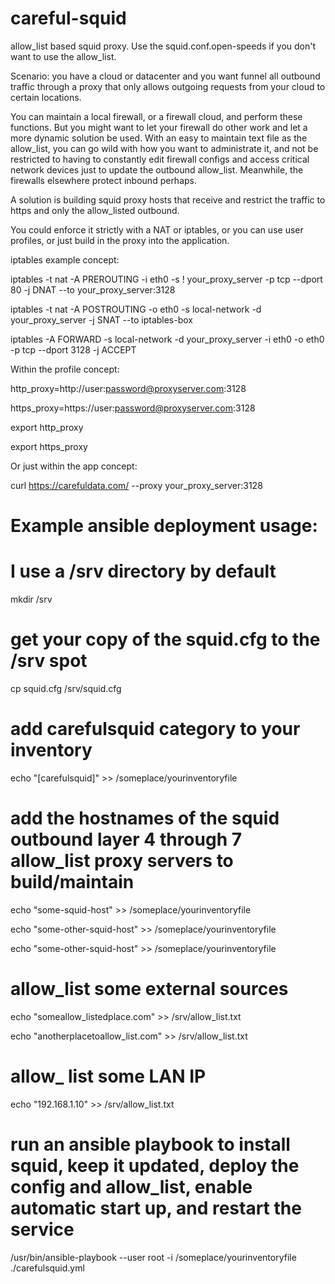 # careful-squid
allow_list based squid proxy. Use the squid.conf.open-speeds if you don't want to use the allow_list.

Scenario: you have a cloud or datacenter and you want funnel all outbound traffic through a proxy that only
allows outgoing requests from your cloud to certain locations.

You can maintain a local firewall, or a firewall cloud, and perform these functions. But you might want to let your firewall do other work and let a more dynamic solution be used. With an easy to maintain text file as the allow_list, you can
go wild with how you want to administrate it, and not be restricted to having to constantly edit firewall configs and access critical network devices just to update the outbound allow_list. Meanwhile, the firewalls elsewhere protect inbound perhaps.

A solution is building squid proxy hosts that receive and restrict the traffic to https and only the allow_listed outbound.

You could enforce it strictly with a NAT or iptables, or you can use user profiles, or just build in the proxy into the application.

iptables example concept:

iptables -t nat -A PREROUTING -i eth0 -s ! your_proxy_server -p tcp --dport 80 -j DNAT --to your_proxy_server:3128

iptables -t nat -A POSTROUTING -o eth0 -s local-network -d your_proxy_server -j SNAT --to iptables-box

iptables -A FORWARD -s local-network -d your_proxy_server -i eth0 -o eth0 -p tcp --dport 3128 -j ACCEPT


Within the profile concept:

http_proxy=http://user:password@proxyserver.com:3128

https_proxy=https://user:password@proxyserver.com:3128

export http_proxy

export https_proxy


Or just within the app concept:

curl https://carefuldata.com/ --proxy your_proxy_server:3128



# Example ansible deployment usage:

# I use a /srv directory by default

mkdir /srv

# get your copy of the squid.cfg to the /srv spot

cp squid.cfg /srv/squid.cfg

# add carefulsquid category to your inventory

echo "[carefulsquid]" >> /someplace/yourinventoryfile

# add the hostnames of the squid outbound layer 4 through 7 allow_list proxy servers to build/maintain

echo "some-squid-host" >> /someplace/yourinventoryfile

echo "some-other-squid-host" >> /someplace/yourinventoryfile

echo "some-other-squid-host" >> /someplace/yourinventoryfile

# allow_list some external sources

echo "someallow_listedplace.com" >> /srv/allow_list.txt

echo "anotherplacetoallow_list.com" >> /srv/allow_list.txt

# allow_ list some LAN IP

echo "192.168.1.10" >> /srv/allow_list.txt

# run an ansible playbook to install squid, keep it updated, deploy the config and allow_list, enable automatic start up, and restart the service

/usr/bin/ansible-playbook --user root -i /someplace/yourinventoryfile ./carefulsquid.yml
